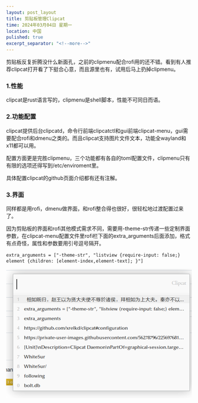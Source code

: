 ```yaml
---
layout: post_layout
title: 剪贴板管理Clipcat
time: 2024年03月04日 星期一
location: 中国
pulished: true
excerpt_separator: "<!--more-->"
---
```

剪贴板反复折腾没什么新面孔，之前的clipmenu配合rofi用的还不错。看到有人推荐clipcat打开看了下挺合心意，而且源里也有，试用后马上扔掉clipmenu。<!--more-->

### **1.性能**  ###
clipcat是rust语言写的，clipmenu是shell脚本，性能不可同日而语。

### **2.功能配置**  ###
clipcat提供后台clipcatd，命令行前端clipcatctl和gui前端clipcat-menu，gui需要配合rofi和dmenu之类的。而且clipcat支持图片文件文本，功能全wayland和x11都可以用。

配置方面更是完胜clipmenu，三个功能都有各自的toml配置文件，clipmenu只有有限的选项还得写到/etc/enviroment里。

具体配置clipcat的github页面介绍都有还有注解。

### **3.界面**  ###
同样都是用rofi，dmenu做界面，和rofi整合得也很好，很轻松地过渡配置过来了。

因为剪贴板的界面和rofi其他模式需求不同，需要用-theme-str传递一些定制界面参数，在clipcat-menu配置文件里rofi栏下面的extra_arguments后面添加，格式有点奇怪，属性和参数要用引号逗号隔开。

```
extra_arguments = ["-theme-str", "listview {require-input: false;} element {children: [element-index,element-text]; }"]
```

<img src="/assets/img/clipcat.png" width="563px" />
